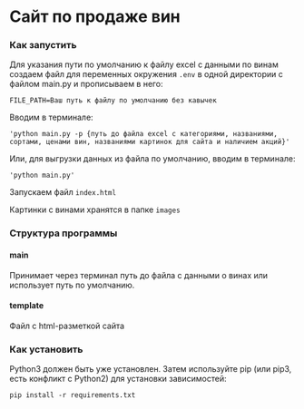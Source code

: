 # Сайт по продаже вин

### Как запустить
Для указания пути по умолчанию к файлу excel с данными по винам создаем файл для переменных окружения `.env` в одной директории с файлом main.py и прописываем в него:
```
FILE_PATH=Ваш путь к файлу по умолчанию без кавычек
```
Вводим в терминале:
```
'python main.py -p {путь до файла excel с категориями, названиями, сортами, ценами вин, названиями картинок для сайта и наличием акций}'
```
Или, для выгрузки данных из файла по умолчанию, вводим в терминале:
```
'python main.py'
``` 

Запускаем файл `index.html`

Картинки с винами хранятся в папке `images`

### Структура программы

#### main
Принимает через терминал путь до файла с данными о винах или использует путь по умолчанию.

#### template
Файл с html-разметкой сайта

### Как установить
Python3 должен быть уже установлен. Затем используйте pip (или pip3, есть конфликт с Python2) для установки зависимостей:
```
pip install -r requirements.txt
```